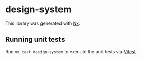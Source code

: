 # design-system

This library was generated with [Nx](https://nx.dev).

## Running unit tests

Run `nx test design-system` to execute the unit tests via [Vitest](https://vitest.dev/).
